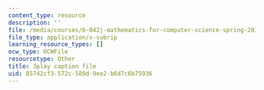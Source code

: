 ```yaml
---
content_type: resource
description: ''
file: /media/courses/6-042j-mathematics-for-computer-science-spring-2015/85742cf3572c589d9ee2b6d7c6b75936_mqoDXWrSais.vtt
file_type: application/x-subrip
learning_resource_types: []
ocw_type: OCWFile
resourcetype: Other
title: 3play caption file
uid: 85742cf3-572c-589d-9ee2-b6d7c6b75936
---
```

